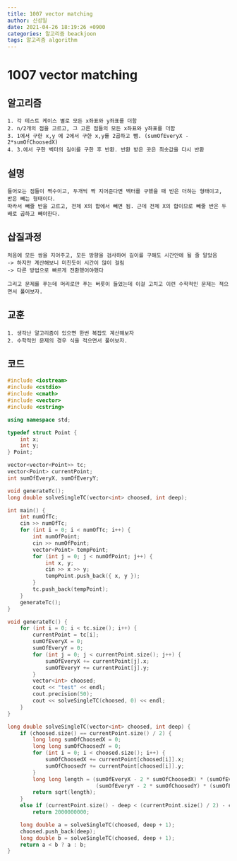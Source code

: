 ```yaml
---
title: 1007 vector matching
author: 신성일
date: 2021-04-26 18:19:26 +0900
categories: 알고리즘 beackjoon
tags: 알고리즘 algorithm
---
```


# 1007 vector matching

## 알고리즘

    1. 각 테스트 케이스 별로 모든 x좌표와 y좌표를 더함
    2. n/2개의 점을 고르고, 그 고른 점들의 모든 x좌표와 y좌표를 더함
    3. 1에서 구한 x,y 에 2에서 구한 x,y를 2곱하고 뺌. (sumOfEveryX - 2*sumOfChoosedX)
    4. 3.에서 구한 벡터의 길이를 구한 후 반환. 반환 받은 곳은 최솟값을 다시 반환

## 설명

    들어오는 점들이 짝수이고, 두개씩 짝 지어준다면 벡터를 구했을 때 반은 더하는 형태이고, 반은 빼는 형태이다.
    따라서 빼줄 반을 고르고, 전체 X의 합에서 빼면 됨. 근데 전체 X의 합이므로 빼줄 반은 두배로 곱하고 빼야한다.

## 삽질과정

    처음에 모든 쌍을 지어주고, 모든 방향을 검사하여 길이를 구해도 시간안에 될 줄 알았음
    -> 하지만 계산해보니 미친듯이 시간이 많이 걸림
    -> 다른 방법으로 빠르게 전환했어야했다

    그리고 문제를 푸는데 머리로만 푸는 버릇이 들었는데 이걸 고치고 이런 수학적인 문제는 적으면서 풀어보자.

## 교훈

    1. 생각난 알고리즘이 있으면 한번 복잡도 계산해보자
    2. 수학적인 문제의 경우 식을 적으면서 풀어보자.

## 코드

```cpp
#include <iostream>
#include <cstdio>
#include <cmath>
#include <vector>
#include <cstring>

using namespace std;

typedef struct Point {
	int x;
	int y;
} Point;

vector<vector<Point>> tc;
vector<Point> currentPoint;
int sumOfEveryX, sumOfEveryY;

void generateTc();
long double solveSingleTC(vector<int> choosed, int deep);

int main() {
	int numOfTc;
	cin >> numOfTc;
	for (int i = 0; i < numOfTc; i++) {
		int numOfPoint;
		cin >> numOfPoint;
		vector<Point> tempPoint;
		for (int j = 0; j < numOfPoint; j++) {
			int x, y;
			cin >> x >> y;
			tempPoint.push_back({ x, y });
		}
		tc.push_back(tempPoint);
	}
	generateTc();
}

void generateTc() {
	for (int i = 0; i < tc.size(); i++) {
		currentPoint = tc[i];
		sumOfEveryX = 0;
		sumOfEveryY = 0;
		for (int j = 0; j < currentPoint.size(); j++) {
			sumOfEveryX += currentPoint[j].x;
			sumOfEveryY += currentPoint[j].y;
		}
		vector<int> choosed;
		cout << "test" << endl;
		cout.precision(50);
		cout << solveSingleTC(choosed, 0) << endl;
	}
}

long double solveSingleTC(vector<int> choosed, int deep) {
	if (choosed.size() == currentPoint.size() / 2) {
		long long sumOfChoosedX = 0;
		long long sumOfChoosedY = 0;
		for (int i = 0; i < choosed.size(); i++) {
			sumOfChoosedX += currentPoint[choosed[i]].x;
			sumOfChoosedY += currentPoint[choosed[i]].y;
		}
		long long length = (sumOfEveryX - 2 * sumOfChoosedX) * (sumOfEveryX - 2 * sumOfChoosedX) +
							(sumOfEveryY - 2 * sumOfChoosedY) * (sumOfEveryY - 2 * sumOfChoosedY);
		return sqrt(length);
	}
	else if (currentPoint.size() - deep < (currentPoint.size() / 2) - choosed.size())
		return 2000000000;

	long double a = solveSingleTC(choosed, deep + 1);
	choosed.push_back(deep);
	long double b = solveSingleTC(choosed, deep + 1);
	return a < b ? a : b;
}
```
